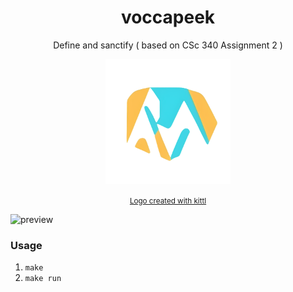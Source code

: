 <div align="center">

# voccapeek

Define and sanctify  ( based on CSc 340 Assignment 2 )

</div>

<p align="center">
  <img src="assets/logo.png" alt="Logo" width="200px">
</p>

<p align="center">
  <small><a href="https://www.kittl.com">Logo created with kittl</a></small>
</p>

![preview](assets/demo.gif)

### Usage

1. `make`
2. `make run`
